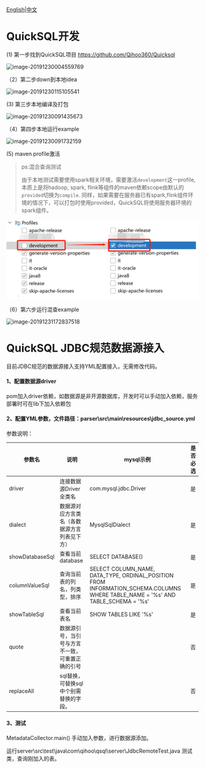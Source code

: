 [English](./develop.md)|[中文](../zh/reference/develop.md)

# QuickSQL开发

(1)  第一步找到QuickSQL项目 https://github.com/Qihoo360/Quicksql 

![image-20191230004559769](../images/develop/image-20191230004559769.png)

（2）第二步down到本地idea

![image-20191230115105541](../images/develop/image-20191230115105541.png)

(3) 第三步本地编译及打包

![image-20191230091435673](../images/develop/image-20191230091435673.png)

（4）第四步本地运行example

![image-20191230091732159](../images/develop/image-20191230091732159.png)

(5) maven profile激活
> ps:混合查询测试
>
> 由于本地测试需要使用spark相关环境，需要激活`development`这一profile, 本质上是将hadoop, spark,
flink等组件的maven依赖scope由默认的`provided`切换为`compile`.
同样，如果需要在服务器已有spark,flink组件环境的情况下，可以打包时使用provided，QuickSQL将使用服务器环境的spark组件。


![profile-active.png](../images/profile-active.png)


（6）第六步运行混查example

![image-20191231172837518](../images/develop/image-20191231172837518.png)



# QuickSQL JDBC规范数据源接入

目前JDBC规范的数据源接入支持YML配置接入，无需修改代码。

#### 1、配置数据源driver

pom加入driver依赖，如数据源是非开源数据库，开发时可以手动加入依赖，服务部署时可在lib下加入依赖包



#### 2、配置YML参数，文件路径：parser\src\main\resources\jdbc_source.yml

参数说明：

| 参数名          | 说明                                             | mysql示例                                                    | 是否必选 |
| --------------- | ------------------------------------------------ | ------------------------------------------------------------ | -------- |
| driver          | 连接数据源Driver全类名                           | com.mysql.jdbc.Driver                                        | 是       |
| dialect         | 数据源对应方言类名（各数据源方言列表见下方）     | MysqlSqlDialect                                              | 是       |
| showDatabaseSql | 查看当前database                                 | SELECT DATABASE()                                            | 是       |
| columnValueSql  | 查询当前表的列名，列类型，排序                   | SELECT COLUMN_NAME, DATA_TYPE, ORDINAL_POSITION FROM INFORMATION_SCHEMA.COLUMNS WHERE TABLE_NAME = '%s' AND TABLE_SCHEMA = '%s' | 是       |
| showTableSql    | 查看当前表名                                     | SHOW TABLES LIKE '%s'                                        | 是       |
| quote           | 数据源引号，当引号与方言不一致，可重置正确的引号 |                                                              | 否       |
| replaceAll      | sql替换，可替换sql中个别需替换的字段。           |                                                              | 否       |



#### 3、测试 

MetadataCollector.main() 手动加入参数，进行数据源添加。

运行server\src\test\java\com\qihoo\qsql\server\JdbcRemoteTest.java 测试类，查询刚加入的表。